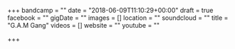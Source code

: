 +++
bandcamp = ""
date = "2018-06-09T11:10:29+00:00"
draft = true
facebook = ""
gigDate = ""
images = []
location = ""
soundcloud = ""
title = "G.A.M Gang"
videos = []
website = ""
youtube = ""

+++

